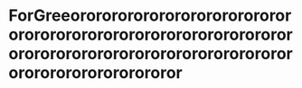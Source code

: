 # ForGreeororororororororororororororororororororororororororororororororororororororororororororororororororororororororororororor